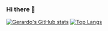 ### Hi there 👋

[![Gerardo's GitHub stats](https://github-readme-stats.vercel.app/api?username=gvaldez0290&show_icons=true&theme=gotham)](https://github.com/gvaldez0290/github-readme-stats)
[![Top Langs](https://github-readme-stats.vercel.app/api/top-langs/?username=gvaldez0290&show_icons=true&theme=gotham)](https://github.com/gvaldez0290/github-readme-stats)
<!--
**gvaldez0290/gvaldez0290** is a ✨ _special_ ✨ repository because its `README.md` (this file) appears on your GitHub profile.


Here are some ideas to get you started:

- 🔭 I’m currently working on ...
- 🌱 I’m currently learning ...
- 👯 I’m looking to collaborate on ...
- 🤔 I’m looking for help with ...
- 💬 Ask me about ...
- 📫 How to reach me: ...
- 😄 Pronouns: ...
- ⚡ Fun fact: ...
[![Top Langs](https://github-readme-stats.vercel.app/api/top-langs/?username=gvaldez0290&layout=compact&show_icons=true&theme=chartreuse-dark)](https://github.com/gvaldez0290/github-readme-stats)
[![Gerardo's GitHub stats](https://github-readme-stats.vercel.app/api?username=gvaldez0290&show_icons=true&theme=gotham&hide=prs)](https://github.com/gvaldez0290/github-readme-stats)
-->


